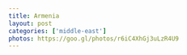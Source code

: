 ```yaml
---
title: Armenia
layout: post
categories: ['middle-east']
photos: https://goo.gl/photos/r6iC4XhGj3uLzR4U9
---
```

